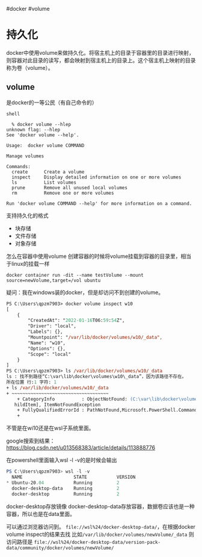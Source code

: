 #docker #volume

# 持久化

docker中使用volume来做持久化。将宿主机上的目录于容器里的目录进行映射，则容器对此目录的读写，都会映射到宿主机上的目录上。这个宿主机上映射的目录称为卷（volume）。

## volume 
是docker的一等公民（有自己命令的）

```
shell

  % docker volume --hlep      
unknown flag: --hlep
See 'docker volume --help'.

Usage:  docker volume COMMAND

Manage volumes

Commands:
  create      Create a volume
  inspect     Display detailed information on one or more volumes
  ls          List volumes
  prune       Remove all unused local volumes
  rm          Remove one or more volumes

Run 'docker volume COMMAND --help' for more information on a command.

```


支持持久化的格式
- 块存储
- 文件存储
- 对象存储


怎么在容器中使用volume
创建容器的时候将volume挂载到容器的目录里，相当于linux的挂载一样
```shell
docker container run -dit --name testVolume --mount source=newVolume,target=/vol ubuntu
```

疑问：我在windows装的docker，但是却访问不到创建的volume。
```ps
PS C:\Users\qpzm7903> docker volume inspect w10
[
    {
        "CreatedAt": "2022-01-16T06:59:54Z",
        "Driver": "local",
        "Labels": {},
        "Mountpoint": "/var/lib/docker/volumes/w10/_data",
        "Name": "w10",
        "Options": {},
        "Scope": "local"
    }
]
PS C:\Users\qpzm7903> ls /var/lib/docker/volumes/w10/_data
ls : 找不到路径“C:\var\lib\docker\volumes\w10\_data”，因为该路径不存在。
所在位置 行:1 字符: 1
+ ls /var/lib/docker/volumes/w10/_data
+ ~~~~~~~~~~~~~~~~~~~~~~~~~~~~~~~~~~~~
    + CategoryInfo          : ObjectNotFound: (C:\var\lib\docker\volumes\w10\_data:String) [Get-C
   hildItem], ItemNotFoundException
    + FullyQualifiedErrorId : PathNotFound,Microsoft.PowerShell.Commands.GetChildItemCommand
    + 
```

不管是在wi10还是在wsl子系统里面。

google搜索到结果：https://blog.csdn.net/u013568383/article/details/113888776

在powershell里面输入wsl -l -v的是时候会输出
```powershell
PS C:\Users\qpzm7903> wsl -l -v
  NAME                   STATE           VERSION
* Ubuntu-20.04           Running         2
  docker-desktop-data    Running         2
  docker-desktop         Running         2
```
docker-desktop存放镜像
docker-desktop-data存放容器，数据卷应该也是一种容器，所以也是在data里面。

可以通过浏览器访问到。
`file://wsl%24/docker-desktop-data/`，在根据docker volume inspect的结果去找
	比如`/var/lib/docker/volumes/newVolume/_data`
则访问路径是
`file://wsl%24/docker-desktop-data/version-pack-data/community/docker/volumes/newVolume/`



